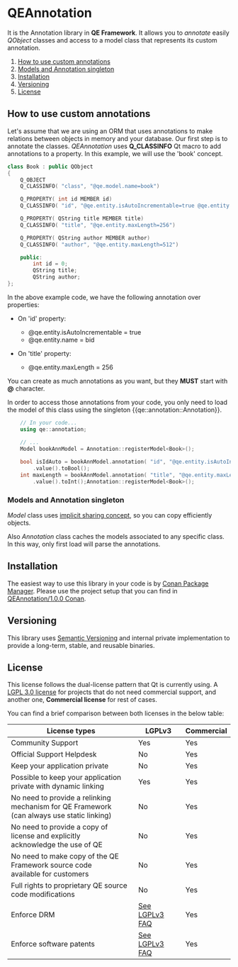 # QEAnnotation

It is the Annotation library in **QE Framework**. It allows you to *annotate* easily *QObject* classes and access to a model class that represents its custom annotation.

1. [How to use custom annotations]()
  1. [Models and Annotation singleton]()
1. [Installation](#installation)
1. [Versioning](#versioning)
1. [License](#license)

## How to use custom annotations

Let's assume that we are using an ORM that uses annotations to make relations between objects in memory and your database.
Our first step is to annotate the classes. *QEAnnotation* uses **Q_CLASSINFO** Qt macro to add annotations to a property.
In this example, we will use the 'book' concept.

```C++
class Book : public QObject
{
	Q_OBJECT 
	Q_CLASSINFO( "class", "@qe.model.name=book")

	Q_PROPERTY( int id MEMBER id)
	Q_CLASSINFO( "id", "@qe.entity.isAutoIncrementable=true @qe.entity.name=bid")

	Q_PROPERTY( QString title MEMBER title)
	Q_CLASSINFO( "title", "@qe.entity.maxLength=256")

	Q_PROPERTY( QString author MEMBER author)
	Q_CLASSINFO( "author", "@qe.entity.maxLength=512")

	public:
		int id = 0;
		QString title;
		QString author;
};
```

In the above example code, we have the following annotation over properties:
 - On 'id' property: 
   - \@qe.entity.isAutoIncrementable = true
   - \@qe.entity.name = bid

 - On 'title' property:
   - \@qe.entity.maxLength = 256

You can create as much annotations as you want, but they **MUST** start with **\@** character.

In order to access those annotations from your code, you only need to load the model of this class using the singleton {{qe::annotation::Annotation}}.

```C++
	// In your code...
	using qe::annotation;

	// ...
	Model bookAnnModel = Annotation::registerModel<Book>();
	
	bool isIdAuto = bookAnnModel.annotation( "id", "@qe.entity.isAutoIncrementable")
		.value().toBool();
	int maxLength = bookAnnModel.annotation( "title", "@qe.entity.maxLength")
		.value().toInt();Annotation::registerModel<Book>();
```

### Models and Annotation singleton

*Model* class uses [implicit sharing concept](http://doc.qt.io/qt-5/implicit-sharing.html), so you can copy efficiently objects.

Also *Annotation* class caches the models associated to any specific class. In this way, only first load will parse the annotations.

## Installation

The easiest way to use this library in your code is by [Conan Package Manager](https://www.conan.io).
Please use the project setup that you can find in [QEAnnotation/1.0.0 Conan](https://www.conan.io/source/QEAnnotation/1.0.0/fmiguelgarcia/stable).

## Versioning

This library uses [Semantic Versioning](htpp://semver.org) and internal private implementation to provide a long-term, stable, and reusable binaries.

## License 

This license follows the dual-license pattern that Qt is currently using. A [LGPL 3.0 license](https://www.gnu.org/licenses/lgpl-3.0-standalone.html) for projects that do not need commercial support, and another one, **Commercial license** for rest of cases. 

You can find a brief comparison between both licenses in the below table:

 License types                 | LGPLv3 | Commercial 
-------------------------------|--------|------------
 Community Support             | Yes    | Yes
 Official Support Helpdesk     | No     | Yes
 Keep your application private | No     | Yes
 Possible to keep your application private with dynamic linking | Yes | Yes
 No need to provide a relinking mechanism for QE Framework <br> (can always use static linking)  | No | Yes
 No need to provide a copy of license and explicitly<br> acknowledge the use of QE | No | Yes
 No need to make copy of the QE Framework source code <br> available for customers | No | Yes
 Full rights to proprietary QE source code modifications | No | Yes
 Enforce DRM                   | [See LGPLv3 FAQ](https://www.gnu.org/licenses/gpl-faq.html#DRMProhibited) | Yes
 Enforce software patents      | [See LGPLv3 FAQ](https://www.gnu.org/licenses/gpl-faq.html#DRMProhibited) | Yes

